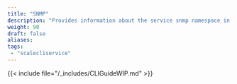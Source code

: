 ```yaml
---
title: "SNMP"
description: "Provides information about the service snmp namespace in the TrueNAS CLI. Includes command syntax and common commands."
weight: 90
draft: false
aliases:
tags:
 - "scalecliservice"
---
```




{{< include file="/_includes/CLIGuideWIP.md" >}}
